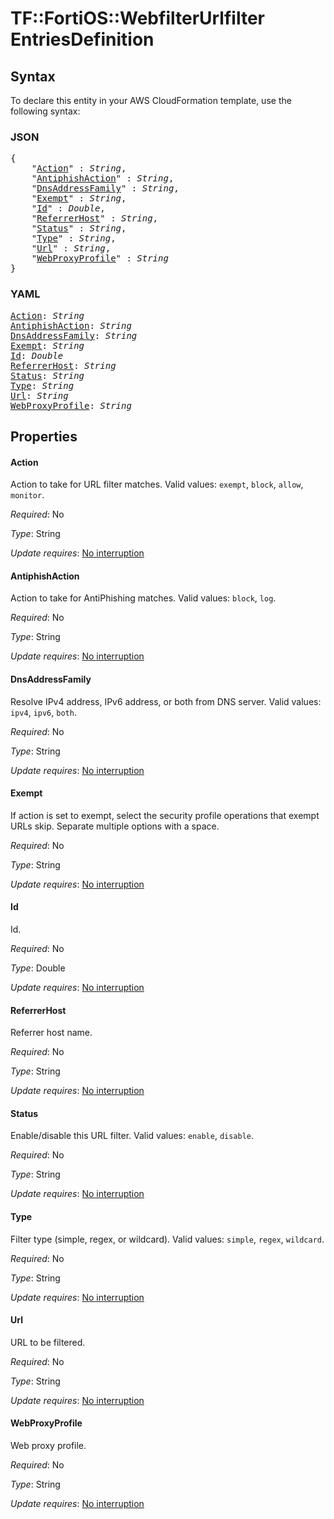 # TF::FortiOS::WebfilterUrlfilter EntriesDefinition

## Syntax

To declare this entity in your AWS CloudFormation template, use the following syntax:

### JSON

<pre>
{
    "<a href="#action" title="Action">Action</a>" : <i>String</i>,
    "<a href="#antiphishaction" title="AntiphishAction">AntiphishAction</a>" : <i>String</i>,
    "<a href="#dnsaddressfamily" title="DnsAddressFamily">DnsAddressFamily</a>" : <i>String</i>,
    "<a href="#exempt" title="Exempt">Exempt</a>" : <i>String</i>,
    "<a href="#id" title="Id">Id</a>" : <i>Double</i>,
    "<a href="#referrerhost" title="ReferrerHost">ReferrerHost</a>" : <i>String</i>,
    "<a href="#status" title="Status">Status</a>" : <i>String</i>,
    "<a href="#type" title="Type">Type</a>" : <i>String</i>,
    "<a href="#url" title="Url">Url</a>" : <i>String</i>,
    "<a href="#webproxyprofile" title="WebProxyProfile">WebProxyProfile</a>" : <i>String</i>
}
</pre>

### YAML

<pre>
<a href="#action" title="Action">Action</a>: <i>String</i>
<a href="#antiphishaction" title="AntiphishAction">AntiphishAction</a>: <i>String</i>
<a href="#dnsaddressfamily" title="DnsAddressFamily">DnsAddressFamily</a>: <i>String</i>
<a href="#exempt" title="Exempt">Exempt</a>: <i>String</i>
<a href="#id" title="Id">Id</a>: <i>Double</i>
<a href="#referrerhost" title="ReferrerHost">ReferrerHost</a>: <i>String</i>
<a href="#status" title="Status">Status</a>: <i>String</i>
<a href="#type" title="Type">Type</a>: <i>String</i>
<a href="#url" title="Url">Url</a>: <i>String</i>
<a href="#webproxyprofile" title="WebProxyProfile">WebProxyProfile</a>: <i>String</i>
</pre>

## Properties

#### Action

Action to take for URL filter matches. Valid values: `exempt`, `block`, `allow`, `monitor`.

_Required_: No

_Type_: String

_Update requires_: [No interruption](https://docs.aws.amazon.com/AWSCloudFormation/latest/UserGuide/using-cfn-updating-stacks-update-behaviors.html#update-no-interrupt)

#### AntiphishAction

Action to take for AntiPhishing matches. Valid values: `block`, `log`.

_Required_: No

_Type_: String

_Update requires_: [No interruption](https://docs.aws.amazon.com/AWSCloudFormation/latest/UserGuide/using-cfn-updating-stacks-update-behaviors.html#update-no-interrupt)

#### DnsAddressFamily

Resolve IPv4 address, IPv6 address, or both from DNS server. Valid values: `ipv4`, `ipv6`, `both`.

_Required_: No

_Type_: String

_Update requires_: [No interruption](https://docs.aws.amazon.com/AWSCloudFormation/latest/UserGuide/using-cfn-updating-stacks-update-behaviors.html#update-no-interrupt)

#### Exempt

If action is set to exempt, select the security profile operations that exempt URLs skip. Separate multiple options with a space.

_Required_: No

_Type_: String

_Update requires_: [No interruption](https://docs.aws.amazon.com/AWSCloudFormation/latest/UserGuide/using-cfn-updating-stacks-update-behaviors.html#update-no-interrupt)

#### Id

Id.

_Required_: No

_Type_: Double

_Update requires_: [No interruption](https://docs.aws.amazon.com/AWSCloudFormation/latest/UserGuide/using-cfn-updating-stacks-update-behaviors.html#update-no-interrupt)

#### ReferrerHost

Referrer host name.

_Required_: No

_Type_: String

_Update requires_: [No interruption](https://docs.aws.amazon.com/AWSCloudFormation/latest/UserGuide/using-cfn-updating-stacks-update-behaviors.html#update-no-interrupt)

#### Status

Enable/disable this URL filter. Valid values: `enable`, `disable`.

_Required_: No

_Type_: String

_Update requires_: [No interruption](https://docs.aws.amazon.com/AWSCloudFormation/latest/UserGuide/using-cfn-updating-stacks-update-behaviors.html#update-no-interrupt)

#### Type

Filter type (simple, regex, or wildcard). Valid values: `simple`, `regex`, `wildcard`.

_Required_: No

_Type_: String

_Update requires_: [No interruption](https://docs.aws.amazon.com/AWSCloudFormation/latest/UserGuide/using-cfn-updating-stacks-update-behaviors.html#update-no-interrupt)

#### Url

URL to be filtered.

_Required_: No

_Type_: String

_Update requires_: [No interruption](https://docs.aws.amazon.com/AWSCloudFormation/latest/UserGuide/using-cfn-updating-stacks-update-behaviors.html#update-no-interrupt)

#### WebProxyProfile

Web proxy profile.

_Required_: No

_Type_: String

_Update requires_: [No interruption](https://docs.aws.amazon.com/AWSCloudFormation/latest/UserGuide/using-cfn-updating-stacks-update-behaviors.html#update-no-interrupt)

